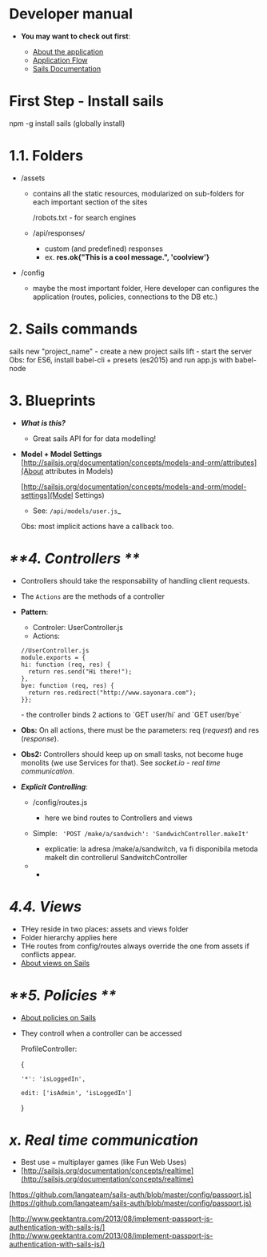 <!-- Attention, this document is markdown document -->

# **Developer manual**

- **You may want to check out first**:

  - [About the application](https://github.com/marianfx/team-7-fun-web/blob/develop/about.md "View About page")
  - [Application Flow](https://github.com/marianfx/team-7-fun-web/blob/develop/app_flow.md "Application flow page. Continues the `about` section")
  - [Sails Documentation](http://sailsjs.org/documentation/concepts/)

# First Step - **Install sails**
  npm -g install sails (globally install)

# **1.1. Folders**
- /assets
  - contains all the static resources, modularized on sub-folders for each important section of the sites

      /robots.txt - for search engines

  - /api/responses/
    - custom (and predefined) responses
    - ex. **res.ok{"This is a cool message.", 'coolview'}**

- /config
    - maybe the most important folder, Here developer can configures the application (routes, policies, connections to the DB etc.)

# **2. Sails commands**
  sails new "project_name"  - create a new project   sails lift                - start the server       Obs: for ES6, install babel-cli + presets (es2015) and run app.js with babel-node

# **3. Blueprints**
- _**What is this?**_
  - Great sails API for for data modelling!

- **Model + Model Settings**      [http://sailsjs.org/documentation/concepts/models-and-orm/attributes](About attributes in Models)

  [http://sailsjs.org/documentation/concepts/models-and-orm/model-settings](Model Settings)
  - See: `/api/models/user.js`_

  Obs: most implicit actions have a callback too.

# _**4. Controllers **_
- Controllers should take the responsability of handling client requests.
- The `Actions` are the methods of a controller
- **Pattern**:
  - Controler: UserController.js
  - Actions:


  ```
  //UserController.js
  module.exports = {
  hi: function (req, res) {
    return res.send("Hi there!");
  },
  bye: function (req, res) {
    return res.redirect("http://www.sayonara.com");
  }};
  ```

  </code>
  - the controller binds 2 actions to `GET user/hi` and `GET user/bye`

- **Obs:** On all actions, there must be the parameters: req (_request_) and res (_response_).
- **Obs2:** Controllers should keep up on small tasks, not become huge monolits (we use Services for that). See _socket.io - real time communication_.
- _**Explicit Controlling**_:
  - /config/routes.js
    - here we bind routes to Controllers and views

  - Simple: ` 'POST /make/a/sandwich': 'SandwichController.makeIt'`
    - explicatie: la adresa /make/a/sandwitch, va fi disponibila metoda makeIt din controllerul SandwitchController

  - -

# _**4.4. Views**_
- THey reside in two places: assets and views folder
- Folder hierarchy applies here
- THe routes from config/routes always override the one from assets if conflicts appear.
- [About views on Sails](shttp://sailsjs.org/documentation/concepts/views)

# _**5. Policies **_
- [About policies on Sails](http://sailsjs.org/documentation/concepts/policies)
- They controll when a controller can be accessed

    ProfileController:

    {

      '*': 'isLoggedIn',

      edit: ['isAdmin', 'isLoggedIn']

    }

    </code>

# _**x. Real time communication**_
- Best use = multiplayer games (like Fun Web Uses)
-  [http://sailsjs.org/documentation/concepts/realtime](http://sailsjs.org/documentation/concepts/realtime)

  [https://github.com/langateam/sails-auth/blob/master/config/passport.js](https://github.com/langateam/sails-auth/blob/master/config/passport.js)

  [http://www.geektantra.com/2013/08/implement-passport-js-authentication-with-sails-js/](http://www.geektantra.com/2013/08/implement-passport-js-authentication-with-sails-js/)

